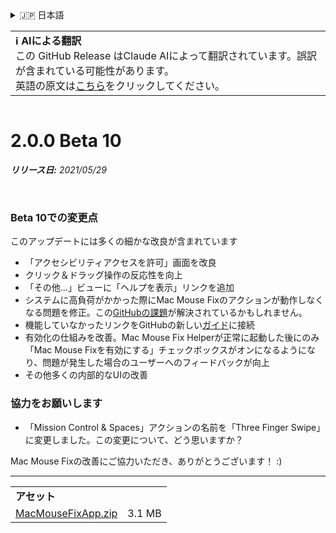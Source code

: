 <details>
<summary>🇯🇵 日本語</summary>

[🇬🇧 English (GitHub)](https://github.com/noah-nuebling/mac-mouse-fix/releases/tag/2.0.0-Beta-10)\
[🇦🇩 Català](https://redirect.macmousefix.com/?target=mmf-release&tag=2.0.0-Beta-10&locale=ca)\
[🇩🇪 Deutsch](https://redirect.macmousefix.com/?target=mmf-release&tag=2.0.0-Beta-10&locale=de)\
[🇪🇸 Español](https://redirect.macmousefix.com/?target=mmf-release&tag=2.0.0-Beta-10&locale=es)\
[🇫🇷 Français](https://redirect.macmousefix.com/?target=mmf-release&tag=2.0.0-Beta-10&locale=fr)\
[🇮🇩 Indonesia](https://redirect.macmousefix.com/?target=mmf-release&tag=2.0.0-Beta-10&locale=id)\
[🇮🇹 Italiano](https://redirect.macmousefix.com/?target=mmf-release&tag=2.0.0-Beta-10&locale=it)\
[🇭🇺 Magyar](https://redirect.macmousefix.com/?target=mmf-release&tag=2.0.0-Beta-10&locale=hu)\
[🇳🇱 Nederlands](https://redirect.macmousefix.com/?target=mmf-release&tag=2.0.0-Beta-10&locale=nl)\
[🇵🇱 Polski](https://redirect.macmousefix.com/?target=mmf-release&tag=2.0.0-Beta-10&locale=pl)\
[🇧🇷 Português (Brasil)](https://redirect.macmousefix.com/?target=mmf-release&tag=2.0.0-Beta-10&locale=pt-BR)\
[🇵🇹 Português (Portugal)](https://redirect.macmousefix.com/?target=mmf-release&tag=2.0.0-Beta-10&locale=pt-PT)\
[🇷🇴 Română](https://redirect.macmousefix.com/?target=mmf-release&tag=2.0.0-Beta-10&locale=ro)\
[🇸🇪 Svenska](https://redirect.macmousefix.com/?target=mmf-release&tag=2.0.0-Beta-10&locale=sv)\
[🇻🇳 Tiếng Việt](https://redirect.macmousefix.com/?target=mmf-release&tag=2.0.0-Beta-10&locale=vi)\
[🇹🇷 Türkçe](https://redirect.macmousefix.com/?target=mmf-release&tag=2.0.0-Beta-10&locale=tr)\
[🇨🇿 Čeština](https://redirect.macmousefix.com/?target=mmf-release&tag=2.0.0-Beta-10&locale=cs)\
[🇬🇷 Ελληνικά](https://redirect.macmousefix.com/?target=mmf-release&tag=2.0.0-Beta-10&locale=el)\
[🇷🇺 Русский](https://redirect.macmousefix.com/?target=mmf-release&tag=2.0.0-Beta-10&locale=ru)\
[🇺🇦 Українська](https://redirect.macmousefix.com/?target=mmf-release&tag=2.0.0-Beta-10&locale=uk)\
[🇮🇱 עברית](https://redirect.macmousefix.com/?target=mmf-release&tag=2.0.0-Beta-10&locale=he)\
[🇸🇦 العربية](https://redirect.macmousefix.com/?target=mmf-release&tag=2.0.0-Beta-10&locale=ar)\
[🇮🇳 हिन्दी](https://redirect.macmousefix.com/?target=mmf-release&tag=2.0.0-Beta-10&locale=hi)\
[🇹🇭 ไทย](https://redirect.macmousefix.com/?target=mmf-release&tag=2.0.0-Beta-10&locale=th)\
[🇨🇳 中文 (简体)](https://redirect.macmousefix.com/?target=mmf-release&tag=2.0.0-Beta-10&locale=zh-Hans)\
[🇨🇳 中文 (繁體)](https://redirect.macmousefix.com/?target=mmf-release&tag=2.0.0-Beta-10&locale=zh-Hant)\
[🇭🇰 中文（香港)](https://redirect.macmousefix.com/?target=mmf-release&tag=2.0.0-Beta-10&locale=zh-HK)\
**🇯🇵 日本語**\
[🇰🇷 한국어](https://redirect.macmousefix.com/?target=mmf-release&tag=2.0.0-Beta-10&locale=ko)\
[Help translate Mac Mouse Fix to different languages!](https://github.com/noah-nuebling/mac-mouse-fix/discussions/731)
</details>
<table align=><td>
<b>ℹ️ AIによる翻訳</b><br>
この GitHub Release はClaude AIによって翻訳されています。誤訳が含まれている可能性があります。<br>
英語の原文は<a href="https://github.com/noah-nuebling/mac-mouse-fix/releases/tag/2.0.0-Beta-10">こちら</a>をクリックしてください。
</td></table>

<table></table>

# 2.0.0 Beta 10
***リリース日:** 2021/05/29*

<br>

### Beta 10での変更点

このアップデートには多くの細かな改良が含まれています

- 「アクセシビリティアクセスを許可」画面を改良
- クリック＆ドラッグ操作の反応性を向上
- 「その他...」ビューに「ヘルプを表示」リンクを追加
- システムに高負荷がかかった際にMac Mouse Fixのアクションが動作しなくなる問題を修正。この[GitHubの課題](https://github.com/noah-nuebling/mac-mouse-fix/issues/111)が解決されているかもしれません。
- 機能していなかったリンクをGitHubの新しい[ガイド](https://github.com/noah-nuebling/mac-mouse-fix/discussions/categories/guides)に接続
- 有効化の仕組みを改善。Mac Mouse Fix Helperが正常に起動した後にのみ「Mac Mouse Fixを有効にする」チェックボックスがオンになるようになり、問題が発生した場合のユーザーへのフィードバックが向上
- その他多くの内部的なUIの改善

### 協力をお願いします
- 「Mission Control & Spaces」アクションの名前を「Three Finger Swipe」に変更しました。この変更について、どう思いますか？

Mac Mouse Fixの改善にご協力いただき、ありがとうございます！ :)

---

<table align="start">
<tr>
    <td colspan=2>
        <b>アセット</b>
    </td>
</tr>
<tr>
    <td><a href="https://github.com/noah-nuebling/mac-mouse-fix/releases/download/2.0.0-Beta-10/MacMouseFixApp.zip">MacMouseFixApp.zip</a></td>
    <td>3.1 MB</td>
</tr>
</table>